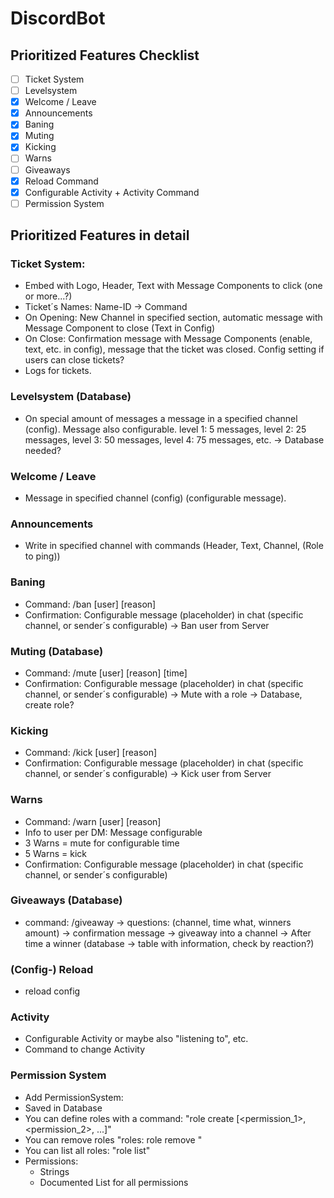 # DiscordBot
## Prioritized Features Checklist

- [ ] Ticket System
- [ ] Levelsystem
- [x] Welcome / Leave
- [x] Announcements
- [x] Baning
- [x] Muting
- [x] Kicking
- [ ] Warns
- [ ] Giveaways
- [x] Reload Command
- [x] Configurable Activity + Activity Command
- [ ] Permission System

## Prioritized Features in detail
### Ticket System:
- Embed with Logo, Header, Text with Message Components to click (one or more...?)
- Ticket´s Names: Name-ID -> Command
- On Opening: New Channel in specified section, automatic message with Message Component to close (Text in Config)
- On Close: Confirmation message with Message Components (enable, text, etc. in config), message that the ticket was closed. Config setting if users can close tickets?
- Logs for tickets.

### Levelsystem (Database)
  - On special amount of messages a message in a specified channel (config). Message also configurable.
level 1: 5 messages, level 2: 25 messages, level 3: 50 messages, level 4: 75 messages, etc.
-> Database needed?

### Welcome / Leave
- Message in specified channel (config) (configurable message).

### Announcements
- Write in specified channel with commands (Header, Text, Channel, (Role to ping))

### Baning
- Command: /ban [user] [reason]
- Confirmation: Configurable message (placeholder) in chat (specific channel, or sender´s configurable)
-> Ban user from Server

### Muting (Database)
- Command: /mute [user] [reason] [time]
- Confirmation: Configurable message (placeholder) in chat (specific channel, or sender´s configurable)
-> Mute with a role
-> Database, create role?

### Kicking
- Command: /kick [user] [reason]
- Confirmation: Configurable message (placeholder) in chat (specific channel, or sender´s configurable)
-> Kick user from Server

### Warns
- Command: /warn [user] [reason]
- Info to user per DM: Message configurable
- 3 Warns = mute for configurable time
- 5 Warns = kick
- Confirmation: Configurable message (placeholder) in chat (specific channel, or sender´s configurable)

### Giveaways (Database)
- command: /giveaway -> questions: (channel, time what, winners amount) -> confirmation message -> giveaway into a channel
-> After time a winner (database -> table with information, check by reaction?)

### (Config-) Reload
- reload config

### Activity 
- Configurable Activity or maybe also "listening to", etc.
- Command to change Activity

### Permission System
- Add PermissionSystem:
- Saved in Database
- You can define roles with a command: "role create <name> [<permission_1>, <permission_2>, ...]"
- You can remove roles "roles: role remove <name>"
- You can list all roles: "role list"
- Permissions:
  - Strings
  - Documented List for all permissions 
